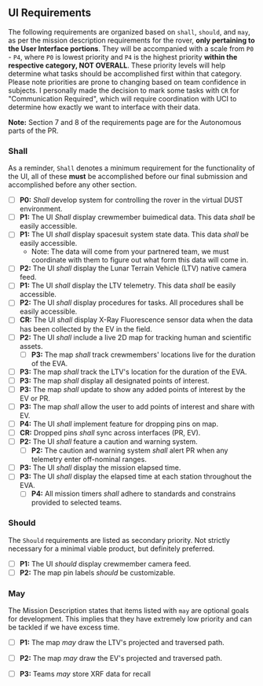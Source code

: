 ## UI Requirements

The following requirements are organized based on `shall`, `should`, and `may`, as per the mission description requirements for the rover, __only pertaining to the User Interface portions__. They will be accompanied with a scale from `P0` - `P4`, where `P0` is lowest priority and `P4` is the highest priority **within the respective category, NOT OVERALL**. 
These priority levels will help determine what tasks should be accomplished first within that category. Please note priorities are prone to changing based on team confidence in subjects. I personally made the decision to mark some tasks with `CR` for "Communication Required", which will require coordination with UCI to determine how exactly we want to interface with their data.

**Note:** Section 7 and 8 of the requirements page are for the Autonomous parts of the PR.

### Shall
As a reminder, `Shall` denotes a minimum requirement for the functionality of the UI, all of these **must** be accomplished before our final submission and accomplished before any other section.

- [ ] __P0:__ *Shall* develop system for controlling the rover in the virtual DUST environment.
- [ ]  __P1:__ The UI *Shall* display crewmember buimedical data. This data *shall* be easily accessible.
- [ ]  __P1:__ The UI *shall* display spacesuit system state data. This data *shall* be easily accessible.
     *  Note: The data will come from your partnered team, we must coordinate with them to figure out what form this data will come in.
- [ ]  __P2:__ The UI *shall* display the Lunar Terrain Vehicle (LTV) native camera feed.
- [ ]  __P1:__ The UI *shall* display the LTV telemetry. This data *shall* be easily accessible.
- [ ]  __P2:__ The UI *shall* display procedures for tasks. All procedures shall be easily accessible.
- [ ]  __CR:__ The UI *shall* display X-Ray Fluorescence sensor data when the data has been collected by the EV in the field.
- [ ]  __P2:__ The UI *shall* include a live 2D map for tracking human and scientific assets.
     - [ ] __P3:__ The map *shall* track crewmembers' locations live for the duration of the EVA.
- [ ] __P3:__ The map *shall* track the LTV's location for the duration of the EVA.
- [ ] __P3:__ The map *shall* display all designated points of interest.
- [ ] __P3:__ The map *shall* update to show any added points of interest by the EV or PR.
- [ ] __P3:__ The map *shall* allow the user to add points of interest and share with EV.
- [ ] __P4:__ The UI *shall* implement feature for dropping pins on map.
- [ ] __CR:__ Dropped pins *shall* sync across interfaces (PR, EV).
- [ ] __P2:__ The UI *shall* feature a caution and warning system.
     - [ ] __P2:__ The caution and warning system *shall* alert PR when any telemetry enter off-nominal ranges.
- [ ] __P3:__ The UI *shall* display the mission elapsed time.
- [ ] __P3:__ The UI *shall* display the elapsed time at each station throughout the EVA.
     - [ ] __P4:__ All mission timers *shall* adhere to standards and constrains provided to selected teams.

### Should
The `Should` requirements are listed as secondary priority. Not strictly necessary for a minimal viable product, but definitely preferred.

- [ ]  __P1:__ The UI *should* display crewmember camera feed.
- [ ]  __P2:__ The map pin labels *should* be customizable.

### May
The Mission Description states that items listed with `may` are optional goals for development. This implies that they have extremely low priority and can be tackled if we have excess time.

- [ ] __P1:__ The map *may* draw the LTV's projected and traversed path.
- [ ] __P2:__ The map *may* draw the EV's projected and traversed path.
- [ ] __P3:__ Teams *may* store XRF data for recall



